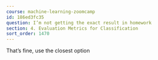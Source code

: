```yaml
---
course: machine-learning-zoomcamp
id: 186ed3fc35
question: I’m not getting the exact result in homework
section: 4. Evaluation Metrics for Classification
sort_order: 1470
---
```


That’s fine, use the closest option

